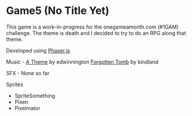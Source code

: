 #  Game5 (No Title Yet)

This game is a work-in-progress for the onegameamonth.com (#1GAM) challenge.  The theme is death and I decided to try to do an RPG along that theme.

Developed using [Phaser.js](http://phaser.io)

Music - [A Theme](http://opengameart.org/content/a-theme) by edwinnington
[Forgotten Tomb](http://opengameart.org/content/forgoten-tomb-ambience) by kindland

SFX - None so far

Sprites
*  SpriteSomething
*  Pixen
*  Pixelmator


